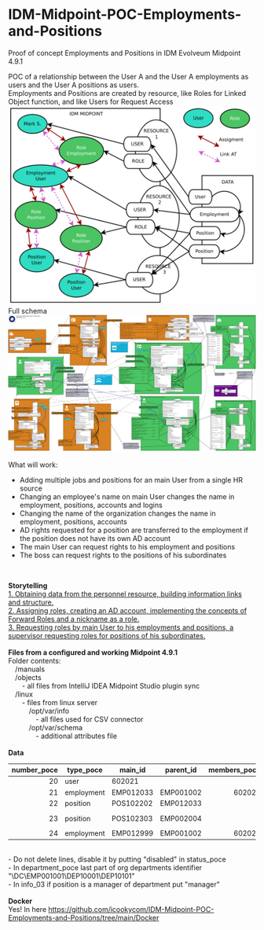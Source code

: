 # IDM-Midpoint-POC-Employments-and-Positions
Proof of concept Employments and Positions in IDM Evolveum Midpoint 4.9.1<br>

POC of a relationship between the User A and the User A employments as users and the User A positions as users.<br>
Employments and Positions are created by resource, like Roles for Linked Object function, and like Users for Request Access<br>
<img src="https://github.com/icookycom/IDM-Midpoint-POC-Employments-and-Positions/blob/main/manuals/POC%20Midpoint%20IDM%20Employee%20Employment%20Position%20001.jpg" border="0"></img><br>
Full schema
<img src="https://github.com/icookycom/IDM-Midpoint-POC-Employments-and-Positions/blob/main/manuals/POC%20Midpoint%20IDM%20Employee%20Employment%20Position%20Part%203%20022.png" border="0"></img><br>
<br>
What will work:<br>
- Adding multiple jobs and positions for an main User from a single HR source<br>
- Changing an employee's name on main User changes the name in employment, positions, accounts and logins<br>
- Changing the name of the organization changes the name in employment, positions, accounts<br>
- AD rights requested for a position are transferred to the employment if the position does not have its own AD account<br>
- The main User can request rights to his employment and positions<br>
- The boss can request rights to the positions of his subordinates<br>
<br>

<b>Storytelling</b><br>
<a href="https://habr.com/ru/articles/897396/">1. Obtaining data from the personnel resource, building information links and structure.</a><br>
<a href="https://habr.com/ru/articles/904450/">2. Assigning roles, creating an AD account, implementing the concepts of Forward Roles and a nickname as a role.</a><br>
<a href="https://habr.com/ru/articles/906408/">3. Requesting roles by main User to his employments and positions, a supervisor requesting roles for positions of his subordinates.</a><br>
<br>
<b>Files from a configured and working Midpoint 4.9.1</b><br>
Folder contents:<br>
&emsp;/manuals<br>
&emsp;/objects<br>
&emsp;&emsp;- all files from IntelliJ IDEA Midpoint Studio plugin sync<br>
&emsp;/linux<br>
&emsp;&emsp;- files from linux server<br>
&emsp;&emsp;&emsp;/opt/var/info<br>
&emsp;&emsp;&emsp;&emsp;- all files used for CSV connector<br>
&emsp;&emsp;&emsp;/opt/var/schema<br>
&emsp;&emsp;&emsp;&emsp;- additional attributes file<br>
<br>
<b>Data</b><br>
<table class="table table-bordered table-hover table-condensed">
<thead><tr><th title="Field #1">number_poce</th>
<th title="Field #2">type_poce</th>
<th title="Field #3">main_id</th>
<th title="Field #4">parent_id</th>
<th title="Field #5">members_poce</th>
<th title="Field #6">member_of_poce</th>
<th title="Field #7">name_poce</th>
<th title="Field #8">grade_poce</th>
<th title="Field #9">title_poce</th>
<th title="Field #10">department_poce</th>
<th title="Field #11">subordinate_to_poce</th>
<th title="Field #12">status_poce</th>
<th title="Field #13">info_01</th>
<th title="Field #14">info_02</th>
<th title="Field #15">info_03</th>
</tr></thead>
<tbody><tr>
<td align="right">20</td>
<td>user</td>
<td>602021</td>
<td> </td>
<td align="right"></td>
<td>EMP012033,EMP012999</td>
<td> </td>
<td> </td>
<td> </td>
<td> </td>
<td> </td>
<td>active</td>
<td> </td>
<td> </td>
<td> </td>
</tr>
<tr>
<td align="right">21</td>
<td>employment</td>
<td>EMP012033</td>
<td>EMP001002</td>
<td align="right">602021</td>
<td>POS102202</td>
<td> </td>
<td> </td>
<td>Основное</td>
<td> </td>
<td> </td>
<td>active</td>
<td> </td>
<td> </td>
<td> </td>
</tr>
<tr>
<td align="right">22</td>
<td>position</td>
<td>POS102202</td>
<td>EMP012033</td>
<td align="right"></td>
<td> </td>
<td> </td>
<td> </td>
<td>Ревизорро</td>
<td>DEP20101</td>
<td> </td>
<td>active</td>
<td> </td>
<td> </td>
<td>default</td>
</tr>
<tr>
<td align="right">23</td>
<td>position</td>
<td>POS102303</td>
<td>EMP002004</td>
<td align="right"></td>
<td> </td>
<td> </td>
<td> </td>
<td>Главный Идеолог</td>
<td>DEP20101</td>
<td> </td>
<td>active</td>
<td> </td>
<td> </td>
<td>manager</td>
</tr>
<tr>
<td align="right">24</td>
<td>employment</td>
<td>EMP012999</td>
<td>EMP001002</td>
<td align="right">602021</td>
<td> </td>
<td> </td>
<td> </td>
<td>Тестовое</td>
<td> </td>
<td> </td>
<td>disabled</td>
<td> </td>
<td> </td>
<td> </td>
</tr>
</tbody></table>
<br>
- Do not delete lines, disable it by putting "disabled" in <b></b>status_poce</b><br>
- In department_poce last part of org departments identifier "\DC\EMP001001\DEP10001\DEP10101"<br>
- In info_03 if position is a manager of department put "manager"<br>
<br>
<b>Docker</b><br>
Yes! In here <a href="https://github.com/icookycom/IDM-Midpoint-POC-Employments-and-Positions/tree/main/Docker">https://github.com/icookycom/IDM-Midpoint-POC-Employments-and-Positions/tree/main/Docker</a>
